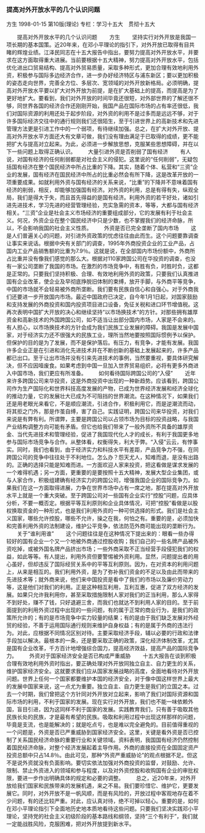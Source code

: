 ### 提高对外开放水平的几个认识问题
方生
1998-01-15
第10版(理论)
专栏：学习十五大　贯彻十五大

　　提高对外开放水平的几个认识问题
　　方生
　　坚持实行对外开放是我国一项长期的基本国策。近20年来，在邓小平理论的指引下，对外开放已取得有目共睹的辉煌业绩。江泽民同志在十五大报告中指出，要努力提高对外开放水平，并要求在这方面取得重大进展。当前要根据十五大精神，努力提高对外开放水平，包括优化进出口贸易结构、提高对外贸易质量，采取多种形式，更加合理有效地利用外资，积极参与国际多边经济合作，进一步办好经济特区与浦东新区；要以更加积极的姿态走向世界，完善全方位、多层次、宽领域的对外开放新格局。必须明确，提高对外开放水平要以扩大对外开放为前提，是在扩大基础上的提高，而提高是为了更好地扩大。要看到，我们对外开放的时间毕竟还很短，对外部世界的了解还很不够，同世界各国的经济合作还刚刚开始，我国产品在国际市场的占有率还很低，我们对国际资源的利用还处于起步阶段，对外资的利用不是过多而是远远不够，对于许多国际经济交往中的通行规则我们还很陌生，至于引进世界上的高新技术和先进管理方法更是引进工作中的一个弱项，有待继续加强。总之，在扩大对外开放、提高对外开放水平方面还大有文章可做，我们没有理由满足于已取得的成绩，更不能把扩大与提高对立起来。为此，必须进一步解放思想，克服某些思想障碍，并在以下一些问题上取得正确认识。
　　大量引进外资是否削弱了国有经济
　　有人说，对国有经济的任何削弱都是对社会主义的侵犯。这里说的“任何削弱”，无疑包括国有经济在整个国民经济中所占比重的下降。其实，随着个体、私营和“三资”企业的发展，国有经济在国民经济中所占的比重必然会有所下降，这是改革开放的一项重要成果。如就利用外资与国有经济的关系来说，“比重”的下降并不意味着国有经济的削弱，相反，却能够加强国有经济。对外资的利用，总是有得有失，纵观全局，我们是得大于失，而且首先得益的是国有经济。利用外资的若干好处，诸如引进先进技术，学习先进的经营管理经验，充实急需的资本，等等，大都与国有经济相关。“三资”企业是社会主义市场经济的重要组成部分，它的发展有利于社会主义。何况，外资企业在整个国民经济中只是少数，也不掌握我们的经济命脉，所以，不会影响我国的社会主义性质。
　　外资是否已完全垄断了国内市场
　　这是人们普遍关心的问题，对引进外资政策的忧虑往往由此而生。这个问题要靠调查让事实来说话。根据中央有关部门的调查，1995年外商投资企业的工业产品，占国内工业产品销售额的比重为7.9％。这就是说，在全部国内市场份额中，外商所占比重并没有像我们感觉的那么大。根据对110家跨国公司在华投资的调查，也没有一家公司垄断了我国的市场。在激烈的市场竞争中，有胜有负，时胜时负，这都是正常的。只要我们坚持积极、合理、有效地利用外资的政策，只要我们认真推进国有企业改革，使企业及早彻底挣脱旧体制的束缚，放开手脚，与外商平等竞争，中国的市场就不会轻易被外商所垄断。我们要有民族自信心和自强心。对于外商我们还要进一步开放国内市场。最近中国政府已决定，自今年1月1日起，对国家鼓励和支持发展的外商投资和国内投资项目进口设备，免征关税和进口环节增值税。这再次表明中国扩大开放的决心和继续坚持“以市场换技术”的方针。对那些拥有雄厚资金和高新技术的外国跨国公司，如不适当让出部分国内市场，人家是不会来的。有人担心，以市场换技术的方针会成为我们民族工业发展的障碍。我国是发展中国家，对于经济实力还不很强大的民族工业，理所当然地要按照国际惯例予以保护。但保护的目的是为了发展，而不是保护落后。有压力，有竞争，才能有发展。我国许多企业正是在引进和消化先进技术并在不断创新的基础上发展起来的，许多产品都已出口。至于让出市场并没有引来先进技术的事例，当然要重视，要具体研究解决，但不应因噎废食。如果考虑到中国一旦加入世界贸易组织，必将有更多外商进入中国市场，我们更应有所准备。
　　如何看待国际跨国公司的“入侵”
　　近年来许多跨国公司来华投资，这是外商投资中出现的一种新趋势。应该看到，跨国公司作为生产国际化和世界科技高度发展的产物，已成为世界经济发展和经济全球化的推动力量，它的发展壮大已成为不可阻挡的世界潮流。在这种情况下，如果我们还是用老眼光来看它，不是顺应潮流，引进合作，积极利用它，而是逆潮流而动，将其拒之门外，那是作茧自缚，害了自己。实践证明，跨国公司来华投资，对我们来说是有弊有利。所谓弊，主要是跨国公司以占领市场为目标的投资战略，与我国产业结构调整方向可能有矛盾。但它也给我们带来了一般外资所不具备的雄厚资金、当代先进技术和管理经验，促进了我国现代化人才的成长，有利于我国更多地参与国际市场竞争与合作。从整体看，权衡得失，利大于弊。“入侵”云云，有悖事实。同时，我们也看到，由于经济实力和科技水平有差距，产品竞争力不强，在同跨国公司的竞争中往往处于不利地位。怎么办？怨天尤人，知难而退，是没有出路的。正确的选择只能是知难而进。一方面欢迎人家来投资，把这看做是谋求发展的一个难得机遇；另一方面，更重要的是要按照十五大精神，发展大型企业集团，或与人家合作，积极组建确有经济实力的跨国公司，增强我国企业的国际竞争力。如果我们在这一方面取得进展，力争在世界市场中占有一席之地，那在提高对外开放水平上就是一个重大突破。至于跨国公司对一些国有企业实行“控股”问题，应具体分析，不要一概否定。根据平等互利原则和企业具体情况，可把“控股”看做是以股权换取资金的一种形式，也是我们利用外资的一种可供选择的形式。我们是社会主义国家，哪些允许控股，哪些不允许，操之在我，何怕之有。重要的是，必须加快和完善利用外资的法制建设，维护公平竞争，依法防范外商可能出现的垄断行为。
　　关于“谁利用谁”
　　这个问题往往是在这种情况下提出来的：眼看一些办得较好的国有企业一个又一个地被外商通过控股收购；我们自己的一些名牌产品被外资吃掉，或被外国名牌产品挤出市场；一些外商采取不正当经营手段侵犯我们的权益，如此等等。有人提出，利用外资但要警惕被外资利用。显然，问题提出者的用心虽好，但却违反了国际经贸关系中的平等互利原则。因为，在对资本的利用问题上，从来是相互的。我们利用外资，是为了弥补我们资金的不足以及由此而带来的先进技术等；就外商来说，他们来中国投资是看中了我们的市场以及廉价劳动力等，这是他们对我们的利用。正是这种相互利用，互利互惠，促进了双方经济的发展。如果只允许我利用你，甚至采取措施限制人家对我们的正当利用，那么人家得不到好处，赚不了钱，只好退避三舍，而我们也就达不到利用人家的目的。至于前面提到的利用外资过程中出现的一些问题，有的属于正常的商业行为，是我们的政策所允许的；有的是市场竞争中实力较量的结果；有的是由于我们缺乏发展对外经贸的经验，不善于运用国际通行规则来维护自身权益；有的是属于外商的违法行为。对此，应根据不同情况区别对待。主要采取经济手段，辅以必要的行政和法律手段加以解决。最根本的一条，还是要采取正确的政策，深化经济体制改革，尤其是国有企业改革，千方百计地增强综合国力，提高经济效益，提高产品的国际竞争力。
　　外资对于国家经济安全是否已构成严重威胁
　　十五大报告在谈到积极合理有效地利用外资时指出，要正确处理对外开放同独立自主、自力更生的关系，维护国家经济安全。这就要求我们应从国家发展战略的高度，全面地看待对外开放问题。世界上任何一个国家都要维护本国的经济安全，对于像中国这样世界上最大的发展中国家来说，这一点尤为重要。独立自主、自力更生是我们的立国之本。过去一个时期，我们曾把这个方针同对外开放对立起来，影响了我们对国际资源和国际市场的利用，不利于国家的发展。现在实行对外开放，我们也不能一味依赖外国，盲目引进，因为这同样不利于国家的发展。实践教育我们，只有善于吸取其他民族长处的民族，才是最有希望的民族。吸取和利用过程中出现这样那样的问题，毕竟是支流，也是能解决的；就是吃点亏，也是难以完全避免的。目前值得重视的一个问题是，外资是否已严重威胁到国家经济安全。这里，关键是看外资是否已控制了关系国民经济命脉的重要行业和关键领域。资料表明，我国国有经济仍然控制着国民经济命脉，对整个经济发展起着主导作用。外商的直接投资在全国固定资产投资总额中只占14.8％。由此可见，那种“外资严重威胁论”的观点根据不足。但这不是说外资就没有负面影响。要切实依法加强对外商投资的监督，对鼓励、允许、限制、禁止外资进入的领域和参与程度，以及对外资控股和收购国有企业的审批权限，要进一步作出明确具体的规定和必要的调整。
　　总之，近20年来，对外开放给我们国家和民族带来的发展机遇，来之不易。我们要珍惜它、维护它，更要发展它。同时，对外开放不是一帆风顺，而是有风险的，开放过程中客观地存在着不少问题，有的还比较严重。对此，应认真对待，绝不可掉以轻心。重要的是，如何在邓小平理论指引下全面地历史地本质地看待这些问题。只要我们坚决实践邓小平理论，坚持党的社会主义初级阶段的基本路线和纲领，坚持“三个有利于”，我们就一定能战胜风险，克服困难，把对外开放提到新水平。
